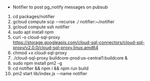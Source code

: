 - Notifier to post pg_notify messages on pubsub

1. cd packages/notifier
2. gcloud compute scp --recurse ./ notifier:~/notifier
3. gcloud compute ssh notifier
4. sudo apt install npm
5. curl -o cloud-sql-proxy \
   https://storage.googleapis.com/cloud-sql-connectors/cloud-sql-proxy/v2.0.0/cloud-sql-proxy.linux.amd64
6. chmod +x cloud-sql-proxy
7. ./cloud-sql-proxy buildcore-prod:us-central1:buildcore &
8. sudo npm install pm2 -g
9. cd notifier && npm i && npm run build
10. pm2 start lib/index.js --name notifier
